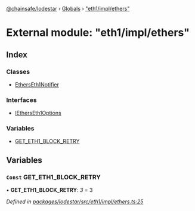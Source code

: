 [@chainsafe/lodestar](../README.md) › [Globals](../globals.md) › ["eth1/impl/ethers"](_eth1_impl_ethers_.md)

# External module: "eth1/impl/ethers"

## Index

### Classes

* [EthersEth1Notifier](../classes/_eth1_impl_ethers_.etherseth1notifier.md)

### Interfaces

* [IEthersEth1Options](../interfaces/_eth1_impl_ethers_.ietherseth1options.md)

### Variables

* [GET_ETH1_BLOCK_RETRY](_eth1_impl_ethers_.md#const-get_eth1_block_retry)

## Variables

### `Const` GET_ETH1_BLOCK_RETRY

• **GET_ETH1_BLOCK_RETRY**: *3* = 3

*Defined in [packages/lodestar/src/eth1/impl/ethers.ts:25](https://github.com/ChainSafe/lodestar/blob/4796680/packages/lodestar/src/eth1/impl/ethers.ts#L25)*
